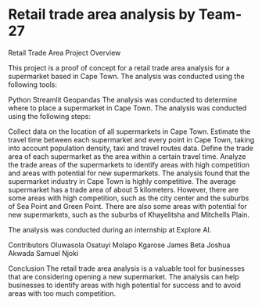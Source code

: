 # Retail trade area analysis by Team-27

 Retail Trade Area Project Overview

This project is a proof of concept for a retail trade area analysis for a supermarket based in Cape Town. The analysis was conducted using the following tools:

Python
Streamlit
Geopandas
The analysis was conducted to determine where to place a supermarket in Cape Town. The analysis was conducted using the following steps:

Collect data on the location of all supermarkets in Cape Town.
Estimate the travel time between each supermarket and every point in Cape Town, taking into account population density, taxi and travel routes data.
Define the trade area of each supermarket as the area within a certain travel time.
Analyze the trade areas of the supermarkets to identify areas with high competition and areas with potential for new supermarkets.
The analysis found that the supermarket industry in Cape Town is highly competitive. The average supermarket has a trade area of about 5 kilometers. However, there are some areas with high competition, such as the city center and the suburbs of Sea Point and Green Point. There are also some areas with potential for new supermarkets, such as the suburbs of Khayelitsha and Mitchells Plain.

The analysis was conducted during an internship at Explore AI.

Contributors
Oluwasola Osatuyi
Molapo Kgarose
James Beta
Joshua Akwada
Samuel Njoki


Conclusion
The retail trade area analysis is a valuable tool for businesses that are considering opening a new supermarket. The analysis can help businesses to identify areas with high potential for success and to avoid areas with too much competition.
